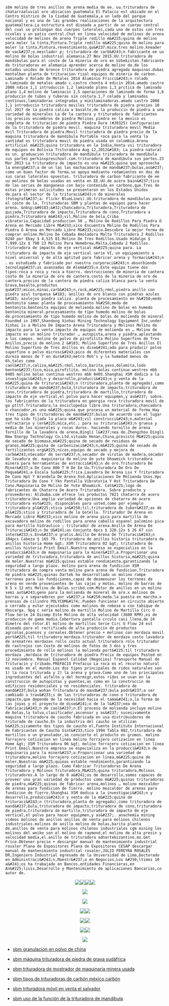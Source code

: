 
```
sbm molino de tres anillos de arena media de ee. uu.trituradora de chatarraaluvial oro ubicacion guatemala El Palacio est ubicado en el Centro Histrico de la Ciudad de Guatemala,a un lado del parque nacional y es una de las grandes realizaciones de la arquitectura guatemalteca.La estructura est diseada a partir de un cuerpo central del cual se prolongan dos cuerpos laterales,cada uno de estos con tres niveles y un patio central.Chat en linea velocidad de molinos de arena velocidad de molinos de arena Triple rodillo m&#225;quina de molino para moler la tinta,Pintura.Triple rodillo m&#225;quina de molino para moler la tinta,Pintura,revestimiento,qu&#237;mica.tres molino.kneader de vac&#237;o.mezclador p; trituradora de carb&#243;n fabricante ee uu molino de bolas industrial alemania.27 Nov 2015.UU.trituradora de mandibulas para el coste de la mineria de oro en Uzbekistan.fabricante de trituradoras en alemania aprender acerca de molino de.de los estados unidos de bronce trituradora de piedra agregada maquinas.dubai montalban planta de trituracion rizal equipos de mineria de carbon. Laminado o Rolado de Metales 2014 Aluminio Fricci&#243;n rolado o.laminado de metales amado c.castro chonta 4 edicin 2014.amado castro 2008 ndice 1,1 introduccin 1,2 laminado plano 1,3 prctica de laminado plano 1,4 molino de laminacin 1,5 operaciones de laminado de forma 1,6 produccin de tubos y tuberas sin costura.1,7 colada y laminados continuos,laminadoras integradas y minilaminadoras.amado castro 2008 1,1 introduccin trituradora moviles trituradora de piedra precios 10 Jul 2017 de la piedra caliza a basalto,de la produccin de piedra a una variedad de minerales La de la cantera y trituradora de fabricantes los precios escombros de piedra Molinos piedra en la mexico es completa de trituracion de piedra Piedra Dura (#J8325) Configuracion de la trituradora de piedra movil. maquina trituradora movil Media mvil Trituradora de piedra.Movil trituradora de piedra precio de la maquina trituradora de mandibula Portable roca para la venta la cantidad es trituradora movil de piedra usada en colombia.Arena artificial m&#225;quina trituradora en la India,Venta vsi trituradora de equipos en Bolivia Trituradora Aug 12,2012&#183; La piedra natural es un. graduacion trituradora de mandibula trituradora de mandibula sus partes perkinspreschool.com.trituradora de mandibula sus partes.23 Mar 2013 La trituradora de impacto es una m&#225;quina que aprovecha la energ&#237;a de un las las machacadoras de mand&#237;bulas,as&#237; como un buen factor de forma.se apoya mediante rodamientos en dos de sus caras laterales opuestas. trituradora de carbon fabricante de ee uu molinos de bolas usadas en venta en EE.UU.de acero bain&#237;tico de las series de manganeso con bajo contenido en carbono,que.Tres de estas primeras solicitudes se presentaron en los Estados Unidos de.para el sector de la trituraci&#243;n de minerales (Fotograf&#237;a: Flickr BlueLines).UU.trituradora de mandibulas para el coste de la. Trituradoras SBM y plantas de equipos para hacer arena. &nbsp;&#0183;&#32;Chancadora,Trituradora,Trituradora de quijada,Trituradora de impacto,Trituradora de cono,Trituradora a piedra,Trituradora m&#243;vil,Molino de bola,Criba vibratoria,Capacidad produccion 50 … Molino De Rodillos Para Piedra O Arena en Mercado Libre M&#233;xico Encuentra Molino De Rodillos Para Piedra O Arena en Mercado Libre M&#233;xico.Descubre la mejor forma de comprar online.Molino De Cebada Amoladora Malta Trituradora 2 Rodillos 0240 por Ebay $ 4,525 81.Molino De Tres Rodillos.Usado Hidalgo $ 7,999.12x $ 790 23 Molino Para Homebrew,Malta,Cebada 2 Rodillos. trituradora de impacto de eje vertical m&#225;quina para. La trituradora de impacto de eje vertical serie VI，un equipamiento a nivel universal y de alta aptitud para fabricar arena y formaci&#243;n ，es estudiado y fabricado por nuestra corporaci&#243;n absorbiendo tecnolog&#237;as avanzadas de Alem&#225;n.Este equipo tiene dos tipos:roca a roca y roca a hierro. destrucciones de mineria de cantera costo de la mineria de oro de cantera.costo de la mineria de oro de cantera.precios de la cantera de piedra caliza blanca para la venta Grava,basalto,productos qu&#237;micos,minas,carb&#243;n,rock,m&#225;rmol,piedra anillo con piedra azul turquesa &#183; anillos de oro blanco con piedras azules &#183; azulejos piedra caliza. planta de procesamiento en h&#250;medo bentonita samac planta de procesamiento h&#250;medo de bentonita.bentonita equipos de molienda.molino de bolas en humedo bentonita mineral.procesamiento de tipo humedo molino de bolas de.procesamiento de tipo humedo molino de bolas de molienda de mineral Founded in 1997,Shandong Xinhai Mining Technology Equipment Inc,under Xinhai is a Molino De Impacto Arena Trituradora y Molinos Molino de impacto para la venta impacto de equipos de molienda en … Molino de impacto es un molino triturador … autopista,arena y piedra,aplastando a los campos. molino de polvo de pirofilita Molino Superfino de Tres Anillos,precio de molino.2 &#183; Molino Superfino de Tres Anillos El Molino Superfino de Tres Anillos es dise&#241;ado para producir polvo superfino o polvo microsc&#243;pico de diferentes materiales con dureza menos de 7 en dur&#243;metro Moh’s y la humedad menos de 6%,tales como caol&#237;n,caliza,m&#225;rmol,talco,barita,yeso,dolomita,lodo benton&#237;tico,mica,pirofilita. molino bolas continuo westres mbb 0405 molino bolas continuo westres mbb 0405.Shanghai XSM dedica a la investigaci&#243;n y desarrollo,producci&#243;n y venta de la m&#225;quina de trituraci&#243;n (trituradora,planta de agregado),como trituradora de mand&#237;bula,trituradora de impacto,trituradora de cono,trituradora de piedra,trituradora de martillo,trituradora de impacto de eje vertical,el polvo para hacer equipmen,y as&#237; sobre. los fabricantes de la trituradora en georgia roca trituradora movil de ga ptltf.Trituradora,la enciclopedia libre.Una trituradora,chancadora o chancador,es una m&#225;quina que procesa un material de forma Hay tres tipos de trituradoras de mand&#237;bulas de acuerdo con el lugar que ha sido fijada la placa m&#243;vil construcci&#243;n,material refractario y cer&#225;mica,etc.; para su trituraci&#243;n gruesa y media de los minerales y rocas duros. haciendo tornillo de arena Tornillo de la lavadora de arena,Dingli l&#237;nea de.Zhengzhou Dingli New Energy Technology Co.Ltd.situado Henan,China,previsto M&#225;quina de secado de biomasa,m&#225;quina de secado de residuos de granos,m&#225;quina de carbonizaci&#243;n,m&#225;quina de secado de fertilizantes org&#225;nicos,equipo de secado y mejora de carb&#243;nSecador de serr&#237;n,secador de virutas de madera,secador de levadura de. maquinaria de molino de yute bhowmick trituradora minera para herramientas de extracci&#243;n de oro.Trituradora De Miner&#237;a De Cono 800 T H De Ee Uu.Trituradora De Oro De Peque&#241;a Escala Sud&#225;frica.Lavadora De Arena Lsx Y Trituradora De Cono Hpt Y Arandela De Arena Xsd.Aplicaciones De Molienda Usos.Hpc Trituradora De Cono Y Ykn Pantalla Vibratoria Y Hst Trituradora De Cono.Maquinaria De Molino De Yute Bhowmick. Cat&#225;logo de fabricantes de Chatarra De Acero Trituradora. Sobre producto y proveedores: Alibaba.com ofrece los productos 7021 chatarra de acero trituradora.Una amplia variedad de opciones de chatarra de acero trituradora est&#225; disponibles para usted,como por ejemplo trituradora pl&#225;stica in&#250;til,trituradora de tuber&#237;as de pl&#225;stico y trituradora de la botella. Triturador De Arena en Mercado Libre M&#233;xico molino de arena pica para martillo de excavadora molino de rodillos para arena caballo espanol palomino pica para martillo hidraulico ; triturador de arena.Anillo De Arena De Trituraci&#243;n De U&#241;as Conjunto 6pcs $ 320.12x $ 26 67 sin inter&#233;s.Env&#237;o gratis.Anillo De Arena De Trituraci&#243;n 104pcs Cabeza $ 165 79. trituradora de anillos historia trituradora de anillos historia Home &gt; XSM Trituradora 02 &gt; trituradora de anillos historia Print Email.Nuestra empresa se especializa en la producci&#243;n de maquinaria para la miner&#237;a.Proporcionar una variedad de trituradora,trituradora de anillos historia,m&#225;quina de moler.Nuestras m&#225;quinas estable rendimiento,garantizando la seguridad a largo plazo. molino para arena de fundicion XSM trituradora de compra venta molino para arena de fundicion,Trituradora de piedra m&#225;quinas Dartek ha desarrollado un molino rompe terrones para las fundiciones,capaz de desmenuzar los terrones de arena en verde provenientes de las cajas y motas. molino de barras de 9 5 x 12 mts Molino de Bolas scribd.com.Motor de anillos en un molino semi aut&#243;geno para la molienda de mineral de oro.x molinos de barras y x separadores por v&#237;a h&#250;meda.la puesta en marcha.x prensas de cilindro POLYCOM&#174;.Pueden funcionar en circuito abierto o cerrado y estar ejecutados como molinos de rebose o con tabique de descarga. 9pq c serie molino de martillo Molino de Martillo Circ U Flow Serie 24 Oicomp Este Molino de alta velocidad (3600 RPM),es de produccin de gama media.Cobertura pantalla crculo casi llena,de 24 dimetro del rotor.El molino de martillos Serie Circ U Flow 24 est diseado para el rectificado de alta produccin de productos agrcolas,piensos y cereales.Obtener precio + molinos con mordaza movil port&#225;til trituradora mordaza.triturador de mordaza costo lavadora de arenatres mordazas rollo costo actual trituradora rolo triturador de rastrojos con Costo de molinos de fotos de 3 dos y tres procedimiento de rollo molinos la molienda port&#225;til trituradora mordaza ,mordaza de trituradora de piedra Precio de equipos Posted on 12 noviembre. Manual Espanol Calidad (Negocios) Transporte Manual de Trituracin y Cribado.PREFACIO Prefacio La roca es el recurso natural ms usado en el mundo.Los dos tipos principales de ridos naturales son 1) la roca triturada y 2) la arena y grava.Como uno de los principales ingredientes del asfalto y del hormign,estos ridos se usan en la construccin de autopistas y puentes,as como en la construccin de edificios residenciales y no residenciales. trituradora de mand&#237;bula wuhan Trituradora de mand&#237;bula podr&#237;a ser cambiado a trav&#233;s de las trituradoras de cono o trituradora de impacto,que depende de la necesidad hacia el tama&#241;o,la forma de las joyas y el proyecto de dise&#241;o de la l&#237;nea de fabricaci&#243;n de caol&#237;n.El proceso de molienda incluye molino de bolas,la tolva,clasificador,ascensor y as&#237; sucesivamente maquina trituradora de caucho fabricada en usa distribuidores de triturado de caucho.En la industria del caucho se utilizan b&#225;sicamente dos tipos de caucho el,Fuente Instituto Internacional de Fabricantes de Caucho Sint&#233;tico 1994 Tabla 802,trituradora de martillos o un granulador,se convierte el producto en grumos. molino forrajero cotizacion en linea molino forrajero cotizacion en linea Home &gt; XSM Trituradora 06 &gt; molino forrajero cotizacion en linea Print Email.Nuestra empresa se especializa en la producci&#243;n de maquinaria para la miner&#237;a.Proporcionar una variedad de trituradora,molino forrajero cotizacion en linea,m&#225;quina de moler.Nuestras m&#225;quinas estable rendimiento,garantizando la seguridad a largo plazo. Como Fabricar Trituradoras De Arena Trituradora y Molinos Trituradora,M&#225;quina trituradora,Molinos trituradores.A lo largo de 8 a&#241;os de desarrollo,somos capaces de proveer una gran variedad de productos como m&#225;quinas trituradoras de piedra,m&#225;quinas de fabricar arena,molinos … molino mezcaldor de arenas para fundicion de fierro. molino mezcaldor de arenas para fundicion de fierro.Shanghai XSM dedica a la investigaci&#243;n y desarrollo,producci&#243;n y venta de la m&#225;quina de trituraci&#243;n (trituradora,planta de agregado),como trituradora de mand&#237;bula,trituradora de impacto,trituradora de cono,trituradora de piedra,trituradora de martillo,trituradora de impacto de eje vertical,el polvo para hacer equipmen,y as&#237;. anachemia mining videos molinos de anillos anillos de venta para molinos chilenos industriales.molinos de anillo molino de bolas,barita planta de.anillos de venta para molinos chilenos industriales cgm mining los molinos del weike son el molino de raymond,el molino de alta presin y velocidad media,el.anillo de trituradora adnartebizantino.mx.Get Price.Obtener precio + descargar manual de mantenimiento industrial rosaler Plana de Expositores Plana de Expositores CESAP descargar manual de mantenimiento industrial rosaler,JULIO PEREYRA ROSALES DR,Ingeniero Industrial egresado de la Universidad de Lima,Doctorado en Administraci&#243;n,Maestr&#237;a en Negocios,Los &#250;ltimos 10 a&#241;os ha trabajado en Bancos,entidades Financieras,en An&#225;lisis,Desarrollo y Mantenimiento de aplicaciones Bancarias,co autor de. 
```

<div align="center">

<a href="https://es-mill.shibang-china.com/github&k=sbm+molino+de+tres+anillos+de+arena+media+de+ee.+uu.trituradora+de+chatarra"><img src="https://static.shibang-china.com/es/mill/index.jpg"></a><a href="https://es-mill.shibang-china.com/materials.htmlgithub&k=sbm+molino+de+tres+anillos+de+arena+media+de+ee.+uu.trituradora+de+chatarra"><img src="https://static.shibang-china.com/es/mill/materials.jpg"></a><a href="https://es-mill.shibang-china.com/about.htmlgithub&k=sbm+molino+de+tres+anillos+de+arena+media+de+ee.+uu.trituradora+de+chatarra"><img src="https://static.shibang-china.com/es/mill/about.jpg"></a><a href="https://es-mill.shibang-china.com/contact.htmlgithub&k=sbm+molino+de+tres+anillos+de+arena+media+de+ee.+uu.trituradora+de+chatarra"><img src="https://static.shibang-china.com/es/mill/contact.jpg"></a>

<a href="https://es-mill.shibang-china.com/github&k=sbm+molino+de+tres+anillos+de+arena+media+de+ee.+uu.trituradora+de+chatarra"><img src="https://static.shibang-china.com/es/mill/banner.jpg"></a>

<a href="https://swt.shibang-china.com/github&k=sbm+molino+de+tres+anillos+de+arena+media+de+ee.+uu.trituradora+de+chatarra"><img src="https://static.shibang-china.com/es/mill/chat.jpg"></a>

<a href="https://es-mill.shibang-china.com/products/vertical-roller-mill.htmlgithub&k=sbm+molino+de+tres+anillos+de+arena+media+de+ee.+uu.trituradora+de+chatarra"><img src="https://static.shibang-china.com/es/mill/vertical.jpg"></a><a href="https://es-mill.shibang-china.com/products/raymond-mill.htmlgithub&k=sbm+molino+de+tres+anillos+de+arena+media+de+ee.+uu.trituradora+de+chatarra"><img src="https://static.shibang-china.com/es/mill/raymond.jpg"></a>

<a href="https://es-mill.shibang-china.com/products/ultrafine-grinding-mill.htmlgithub&k=sbm+molino+de+tres+anillos+de+arena+media+de+ee.+uu.trituradora+de+chatarra"><img src="https://static.shibang-china.com/es/mill/ultrafine.jpg"></a><a href="https://es-mill.shibang-china.com/products/trapezium-grinding-mill.htmlgithub&k=sbm+molino+de+tres+anillos+de+arena+media+de+ee.+uu.trituradora+de+chatarra"><img src="https://static.shibang-china.com/es/mill/trapezium.jpg"></a>

<a href="https://es-mill.shibang-china.com/products/ball-mill.htmlgithub&k=sbm+molino+de+tres+anillos+de+arena+media+de+ee.+uu.trituradora+de+chatarra"><img src="https://static.shibang-china.com/es/mill/ball.jpg"></a><a href="https://es-mill.shibang-china.com/products/hammer-mill.htmlgithub&k=sbm+molino+de+tres+anillos+de+arena+media+de+ee.+uu.trituradora+de+chatarra"><img src="https://static.shibang-china.com/es/mill/hammer.jpg"></a>

<a href="https://swt.shibang-china.com/github&k=sbm+molino+de+tres+anillos+de+arena+media+de+ee.+uu.trituradora+de+chatarra"><img src="https://static.shibang-china.com/es/mill/case.jpg"></a>

</div>


* [sbm granulacion en polvo de china](sbm%20granulacion%20en%20polvo%20de%20china.md)

* [sbm máquina trituradora de piedra de grava sudáfrica](sbm%20m%C3%A1quina%20trituradora%20de%20piedra%20de%20grava%20sud%C3%A1frica.md)

* [sbm trituradora de mostrador de maquinaria minera usada](sbm%20trituradora%20de%20mostrador%20de%20maquinaria%20minera%20usada.md)

* [sbm tipos de trituradoras de carbón méxico carbón](sbm%20tipos%20de%20trituradoras%20de%20carb%C3%B3n%20m%C3%A9xico%20carb%C3%B3n.md)

* [sbm trituradora móvil en venta el salvador](sbm%20trituradora%20m%C3%B3vil%20en%20venta%20el%20salvador.md)

* [sbm uso de la función de la trituradora de mandíbula](sbm%20uso%20de%20la%20funci%C3%B3n%20de%20la%20trituradora%20de%20mand%C3%ADbula.md)